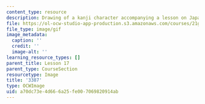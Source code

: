 ```yaml
---
content_type: resource
description: Drawing of a kanji character accompanying a lesson on Japanese.
file: https://ol-ocw-studio-app-production.s3.amazonaws.com/courses/21g-504-japanese-iv-spring-2009/a70dc73e4d666a25fe007069820914ab_3387.gif
file_type: image/gif
image_metadata:
  caption: ''
  credit: ''
  image-alt: ''
learning_resource_types: []
parent_title: Lesson 17
parent_type: CourseSection
resourcetype: Image
title: '3387'
type: OCWImage
uid: a70dc73e-4d66-6a25-fe00-7069820914ab
---
```

